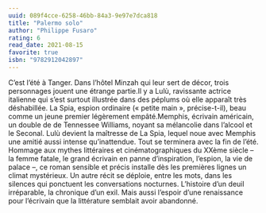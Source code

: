 ```yaml
---
uuid: 089f4cce-6258-46bb-84a3-9e97e7dca818
title: "Palermo solo"
author: "Philippe Fusaro"
rating: 6
read_date: 2021-08-15
favorite: true
isbn: "9782912042897"
---
```


C’est l’été à Tanger. Dans l’hôtel Minzah qui leur sert de décor, trois personnages jouent une étrange partie.Il y a Lulù, ravissante actrice italienne qui s’est surtout illustrée dans des péplums où elle apparaît très déshabillée. La Spia, espion ordinaire (« petite main », précise-t-il), beau comme un jeune premier légèrement empâté.Memphis, écrivain américain, un double de de Tennessee Williams, noyant sa mélancolie dans l’alcool et le Seconal. Lulù devient la maîtresse de La Spia, lequel noue avec Memphis une amitié aussi intense qu’inattendue. Tout se terminera avec la fin de l’été. Hommage aux mythes littéraires et cinématographiques du XXème siècle – la femme fatale, le grand écrivain en panne d’inspiration, l’espion, la vie de palace –, ce roman sensible et précis installe dès les premières lignes un climat mystérieux. Un autre récit se déploie, entre les mots, dans les silences qui ponctuent les conversations nocturnes. L’histoire d’un deuil irréparable, la chronique d’un exil. Mais aussi l’espoir d’une renaissance pour l’écrivain que la littérature semblait avoir abandonné.